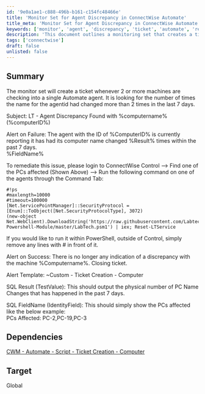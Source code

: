 ```yaml
---
id: '9e0a1ae1-c888-496b-b161-c154fc48466e'
title: 'Monitor Set for Agent Discrepancy in ConnectWise Automate'
title_meta: 'Monitor Set for Agent Discrepancy in ConnectWise Automate'
keywords: ['monitor', 'agent', 'discrepancy', 'ticket', 'automate', 'remediation']
description: 'This document outlines a monitoring set that creates a ticket in ConnectWise Automate whenever two or more machines report to a single agent, indicating potential discrepancies in machine identity. It includes details on how to address the issue through command execution and provides necessary SQL results for tracking changes.'
tags: ['connectwise']
draft: false
unlisted: false
---
```

## Summary

The monitor set will create a ticket whenever 2 or more machines are checking into a single Automate agent. It is looking for the number of times the name for the agentid had changed more than 2 times in the last 7 days.

Subject: LT - Agent Discrepancy Found with %computername% (%computerID%)

Alert on Failure: The agent with the ID of %ComputerID% is currently reporting it has had its computer name changed %Result% times within the past 7 days.  
%FieldName%  

To remediate this issue, please login to ConnectWise Control --> Find one of the PCs affected (Shown Above) --> Run the following command on one of the agents through the Command Tab:  
```
#!ps
#maxlength=10000
#timeout=100000
[Net.ServicePointManager]::SecurityProtocol = [Enum]::ToObject([Net.SecurityProtocolType], 3072)
(new-object Net.WebClient).DownloadString('https://raw.githubusercontent.com/LabtechConsulting/LabTech-Powershell-Module/master/LabTech.psm1') | iex; Reset-LTService
```
If you would like to run it within PowerShell, outside of Control, simply remove any lines with # in front of it.

Alert on Success: There is no longer any indication of a discrepancy with the machine %Computername%. Closing ticket.

Alert Template: ~Custom - Ticket Creation - Computer  

SQL Result (TestValue): This should output the physical number of PC Name Changes that has happened in the past 7 days.  

SQL FieldName (IdentityField): This should simply show the PCs affected like the below example:  
PCs Affected: PC-2,PC-19,PC-3  

## Dependencies

[CWM - Automate - Script - Ticket Creation - Computer](<../scripts/Ticket Creation - Computer.md>)  

## Target

Global













